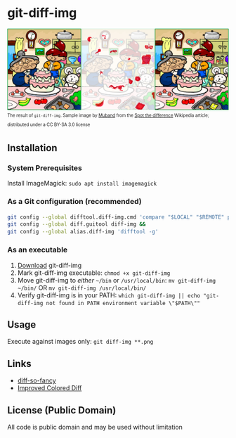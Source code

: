 # git-diff-img

![Example difference after replacing the left hand side with the right](doc/spot-the-diff-montage.png)
<sub><sup>The result of `git-diff-img`. Sample image by
[Muband](https://ja.wikipedia.org/wiki/%E5%88%A9%E7%94%A8%E8%80%85:Muband) from
the [Spot the difference](https://en.wikipedia.org/wiki/Spot_the_difference)
Wikipedia article; distributed under a CC BY-SA 3.0 license</sup></sub>

## Installation

### System Prerequisites
Install ImageMagick: `sudo apt install imagemagick`

### As a Git configuration (recommended)
```bash
git config --global difftool.diff-img.cmd 'compare "$LOCAL" "$REMOTE" png:- | montage -mode concatenate "$LOCAL" png:- "$REMOTE" png:- | display -title "$BASE: Local | Diff | Remote" png:-' &&
git config --global diff.guitool diff-img &&
git config --global alias.diff-img 'difftool -g'
```

### As an executable
1. [Download](https://raw.githubusercontent.com/niedzielski/git-diff-img/master/git-diff-img) git-diff-img
2. Mark git-diff-img executable: `chmod +x git-diff-img`
3. Move git-diff-img to *either* `~/bin` or `/usr/local/bin`: `mv git-diff-img ~/bin/` OR `mv git-diff-img /usr/local/bin/`
4. Verify git-diff-img is in your PATH: `which git-diff-img || echo "git-diff-img not found in PATH environment variable \"$PATH\""`

## Usage
Execute against images only: `git diff-img **.png`

## Links

- [diff-so-fancy](https://github.com/so-fancy/diff-so-fancy)
- [Improved Colored Diff](https://github.com/jeffkaufman/icdiff)

## License (Public Domain)
All code is public domain and may be used without limitation